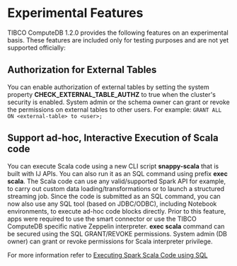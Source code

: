 # Experimental Features

TIBCO ComputeDB 1.2.0 provides the following features on an experimental basis. These features are included only for testing purposes and are not yet supported officially:

## Authorization for External Tables
You can enable authorization of external tables by setting the system property **CHECK_EXTERNAL_TABLE_AUTHZ** to true when the cluster's security is enabled.
System admin or the schema owner can grant or revoke the permissions on external tables to other users. 
For example: `GRANT ALL ON <external-table> to <user>;`


## Support ad-hoc, Interactive Execution of Scala code
You can execute Scala code using a new CLI script **snappy-scala** that is built with IJ APIs. You can also run it as an SQL command using prefix **exec scala**. 
The Scala code can use any valid/supported Spark API for example, to carry out custom data loading/transformations or to launch a structured streaming job. Since the code is submitted as an SQL command, you can now also use any SQL tool (based on JDBC/ODBC), including Notebook environments, to execute ad-hoc code blocks directly. Prior to this feature, apps were required to use the smart connector or use the TIBCO ComputeDB specific native Zeppelin interpreter. 
**exec scala** command can be secured using the SQL GRANT/REVOKE permissions. System admin (DB owner) can grant or revoke permissions for Scala interpreter privilege.

For more information refer to [Executing Spark Scala Code using SQL](/programming_guide/scala_interpreter.md)
